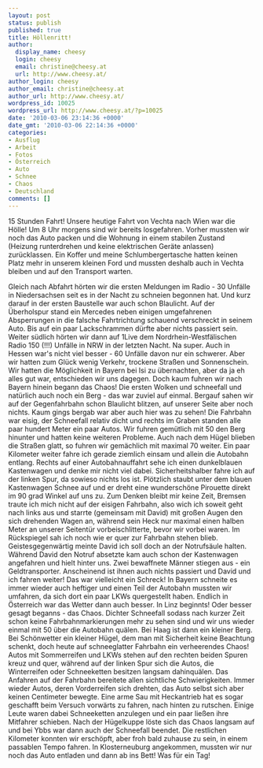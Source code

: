 ```yaml
---
layout: post
status: publish
published: true
title: Höllenritt!
author:
  display_name: cheesy
  login: cheesy
  email: christine@cheesy.at
  url: http://www.cheesy.at/
author_login: cheesy
author_email: christine@cheesy.at
author_url: http://www.cheesy.at/
wordpress_id: 10025
wordpress_url: http://www.cheesy.at/?p=10025
date: '2010-03-06 23:14:36 +0000'
date_gmt: '2010-03-06 22:14:36 +0000'
categories:
- Ausflug
- Arbeit
- Fotos
- Österreich
- Auto
- Schnee
- Chaos
- Deutschland
comments: []
---
```

<!--:de-->
<center>
<p style="text-align: left;">15 Stunden Fahrt! Unsere heutige Fahrt von Vechta nach Wien war die Hölle! Um 8 Uhr morgens sind wir bereits losgefahren. Vorher mussten wir noch das Auto packen und die Wohnung in einem stabilen Zustand (Heizung runterdrehen und keine elektrischen Geräte anlassen) zurücklassen. Ein Koffer und meine Schlumbergertasche hatten keinen Platz mehr in unserem kleinen Ford und mussten deshalb auch in Vechta bleiben und auf den Transport warten.</p>
<p></p>
</center>Gleich nach Abfahrt hörten wir die ersten Meldungen im Radio - 30 Unfälle in Niedersachsen seit es in der Nacht zu schneien begonnen hat. Und kurz darauf in der ersten Baustelle war auch schon Blaulicht. Auf der Überholspur stand ein Mercedes neben einigen umgefahrenen Absperrungen in die falsche Fahrtrichtung schauend verschreckt in seinem Auto. Bis auf ein paar Lackschrammen dürfte aber nichts passiert sein.
Weiter südlich hörten wir dann auf 1Live dem Nordrhein-Westfälischen Radio 150 (!!!) Unfälle in NRW in der letzten Nacht. Na super. Auch in Hessen war's nicht viel besser - 60 Unfälle davon nur ein schwerer. Aber wir hatten zum Glück wenig Verkehr, trockene Straßen und Sonnenschein. Wir hatten die Möglichkeit in Bayern bei Isi zu übernachten, aber da ja eh alles gut war, entschieden wir uns dagegen.
Doch kaum fuhren wir nach Bayern hinein begann das Chaos! Die ersten Wolken und schneefall und natürlich auch noch ein Berg - das war zuviel auf einmal. Bergauf sahen wir auf der Gegenfahrbahn schon Blaulicht blitzen, auf unserer Seite aber noch nichts. Kaum gings bergab war aber auch hier was zu sehen! Die Fahrbahn war eisig, der Schneefall relativ dicht und rechts im Graben standen alle paar hundert Meter ein paar Autos. Wir fuhren gemütlich mit 50 den Berg hinunter und hatten keine weiteren Probleme.
Auch nach dem Hügel blieben die Straßen glatt, so fuhren wir gemächlich mit maximal 70 weiter. Ein paar Kilometer weiter fahre ich gerade ziemlich einsam und allein die Autobahn entlang. Rechts auf einer Autobahnauffahrt sehe ich einen dunkelblauen Kastenwagen und denke mir nicht viel dabei. Sicherheitshalber fahre ich auf der linken Spur, da sowieso nichts los ist. Plötzlich staubt unter dem blauen Kastenwagen Schnee auf und er dreht eine wunderschöne Pirouette direkt im 90 grad Winkel auf uns zu. Zum Denken bleibt mir keine Zeit, Bremsen traute ich mich nicht auf der eisigen Fahrbahn, also wich ich soweit geht nach links aus und starrte (gemeinsam mit David) mit großen Augen den sich drehenden Wagen an, während sein Heck nur maximal einen halben Meter an unserer Seitentür vorbeischlitterte, bevor wir vorbei waren. Im Rückspiegel sah ich noch wie er quer zur Fahrbahn stehen blieb. Geistesgegenwärtig meinte David ich soll doch an der Notrufsäule halten. Während David den Notruf absetzte kam auch schon der Kastenwagen angefahren und hielt hinter uns. Zwei bewaffnete Männer stiegen aus - ein Geldtransporter. Anscheinend ist ihnen auch nichts passiert und David und ich fahren weiter! Das war vielleicht ein Schreck!
In Bayern schneite es immer wieder auch heftiger und einen Teil der Autobahn mussten wir umfahren, da sich dort ein paar LKWs quergestellt haben. Endlich in Österreich war das Wetter dann auch besser. In Linz beginnts! Oder besser gesagt beganns - das Chaos. Dichter Schneefall sodass nach kurzer Zeit schon keine Fahrbahnmarkierungen mehr zu sehen sind und wir uns wieder einmal mit 50 über die Autobahn quälen. Bei Haag ist dann ein kleiner Berg. Bei Schönwetter ein kleiner Hügel, dem man mit Sicherheit keine Beachtung schenkt, doch heute auf schneeglatter Fahrbahn ein verheerendes Chaos! Autos mit Sommerreifen und LKWs stehen auf den rechten beiden Spuren kreuz und quer, während auf der linken Spur sich die Autos, die Winterreifen oder Schneeketten besitzen langsam dahinquälen. Das Anfahren auf der Fahrbahn bereitete allen sichtliche Schwierigkeiten. Immer wieder Autos, deren Vorderreifen sich drehten, das Auto selbst sich aber keinen Centimeter bewegte. Eine arme Sau mit Heckantrieb hat es sogar geschafft beim Versuch vorwärts zu fahren, nach hinten zu rutschen.
Einige Leute waren dabei Schneeketten anzulegen und ein paar ließen ihre Mitfahrer schieben. Nach der Hügelkuppe löste sich das Chaos langsam auf und bei Ybbs war dann auch der Schneefall beendet. Die restlichen Kilometer konnten wir erschöpft, aber froh bald zuhause zu sein, in einem passablen Tempo fahren. In Klosterneuburg angekommen, mussten wir nur noch das Auto entladen und dann ab ins Bett! Was für ein Tag!
<!--:--><!--:en-->
<center></center>